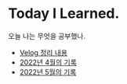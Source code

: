 # Today I Learned.
오늘 나는 무엇을 공부했나.

- [Velog 정리 내용](https://velog.io/@sweet_pumpkin)
- [2022년 4월의 기록](./2022/202204.md)
- [2022년 5월의 기록](./2022/202205.md)

